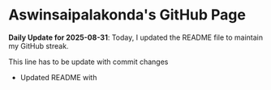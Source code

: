 # Aswinsaipalakonda's GitHub Page

**Daily Update for 2025-08-31**: Today, I updated the README file to maintain my GitHub streak.

This line has to be update with commit changes
 - Updated README with
